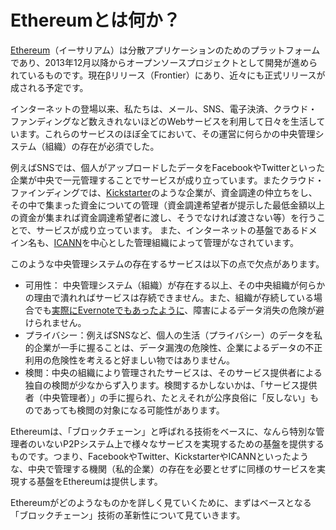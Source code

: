 # Ethereumとは何か？

[Ethereum](https://www.ethereum.org/)（イーサリアム）は分散アプリケーションのためのプラットフォームであり、2013年12月以降からオープンソースプロジェクトとして開発が進められているものです。現在βリリース（Frontier）にあり、近々にも正式リリースが成される予定です。

インターネットの登場以来、私たちは、メール、SNS、電子決済、クラウド・ファンディングなど数えきれないほどのWebサービスを利用して日々を生活しています。これらのサービスのほぼ全てにおいて、その運営に何らかの中央管理システム（組織）の存在が必須でした。

例えばSNSでは、個人がアップロードしたデータをFacebookやTwitterといった企業が中央で一元管理することでサービスが成り立っています。またクラウド・ファインディングでは、[Kickstarter](https://www.kickstarter.com/)のような企業が、資金調達の仲立ちをし、その中で集まった資金についての管理（資金調達希望者が提示した最低金額以上の資金が集まれば資金調達希望者に渡し、そうでなければ渡さない等）を行うことで、サービスが成り立っています。
また、インターネットの基盤であるドメイン名も、[ICANN](https://www.icann.org/)を中心とした管理組織によって管理がなされています。

このような中央管理システムの存在するサービスは以下の点で欠点があります。
* 可用性： 中央管理システム（組織）が存在する以上、その中央組織が何らかの理由で潰れればサービスは存続できません。また、組織が存続している場合でも[実際にEvernoteでもあったように](https://blog.evernote.com/blog/2010/08/09/july1/)、障害によるデータ消失の危険が避けられません。
* プライバシー：例えばSNSなど、個人の生活（プライバシー）のデータを私的企業が一手に握ることは、データ漏洩の危険性、企業によるデータの不正利用の危険性を考えると好ましい物ではありません。
* 検閲：中央の組織により管理されたサービスは、そのサービス提供者による独自の検閲が少なからず入ります。検閲するかしないかは、「サービス提供者（中央管理者）」の手に握られ、たとえそれが公序良俗に「反しない」ものであっても検閲の対象になる可能性があります。

Ethereumは、「ブロックチェーン」と呼ばれる技術をベースに、なんら特別な管理者のいないP2Pシステム上で様々なサービスを実現するための基盤を提供するものです。つまり、FacebookやTwitter、KickstarterやICANNといったような、中央で管理する機関（私的企業）の存在を必要とせずに同様のサービスを実現する基盤をEthereumは提供します。

<!--[TODO]これは、パラダイムシフト、そこからまた新たな産業が生み出されていくみたいな、未来志向の文を入れる-->

Ethereumがどのようなものかを詳しく見ていくために、まずはベースとなる「ブロックチェーン」技術の革新性について見ていきます。